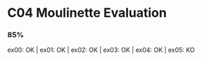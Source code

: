 # C04 Moulinette Evaluation
### 85%
ex00: OK | ex01: OK | ex02: OK | ex03: OK | ex04: OK | ex05: KO
